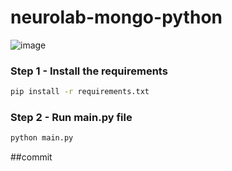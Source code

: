 # neurolab-mongo-python

![image](https://user-images.githubusercontent.com/57321948/196933065-4b16c235-f3b9-4391-9cfe-4affcec87c35.png)

### Step 1 - Install the requirements

```bash
pip install -r requirements.txt
```

### Step 2 - Run main.py file

```bash
python main.py
```


##commit
